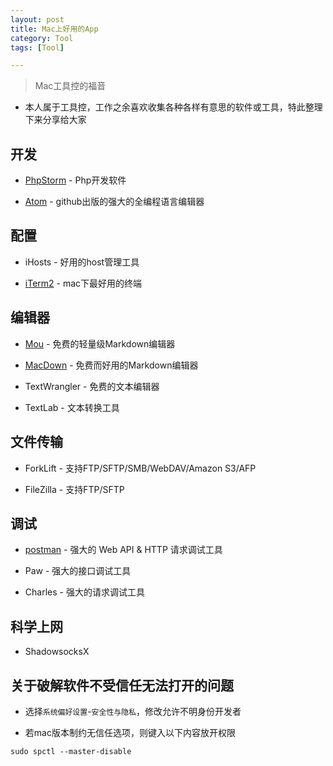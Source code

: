 ```yaml
---
layout: post
title: Mac上好用的App
category: Tool
tags: [Tool]

---
```



> Mac工具控的福音


* 本人属于工具控，工作之余喜欢收集各种各样有意思的软件或工具，特此整理下来分享给大家



## 开发


* [PhpStorm](https://www.jetbrains.com/phpstorm/) - Php开发软件

* [Atom](https://atom.io/) - github出版的强大的全编程语言编辑器



## 配置

* iHosts - 好用的host管理工具

* [iTerm2](http://silverbulletzyp.github.io//tool/2016/09/26/iTerm2.html) - mac下最好用的终端



## 编辑器


* [Mou](http://25.io/mou/) - 免费的轻量级Markdown编辑器

* [MacDown](http://macdown.uranusjr.com) - 免费而好用的Markdown编辑器

* TextWrangler - 免费的文本编辑器

* TextLab - 文本转换工具


## 文件传输

* ForkLift - 支持FTP/SFTP/SMB/WebDAV/Amazon S3/AFP

* FileZilla - 支持FTP/SFTP


## 调试

* [postman](https://www.getpostman.com/) - 强大的 Web API & HTTP 请求调试工具

* Paw - 强大的接口调试工具

* Charles - 强大的请求调试工具


## 科学上网

* ShadowsocksX



## 关于破解软件不受信任无法打开的问题


* 选择`系统偏好设置`-`安全性与隐私`，修改允许不明身份开发者

* 若mac版本制约无信任选项，则键入以下内容放开权限

```
sudo spctl --master-disable
```

